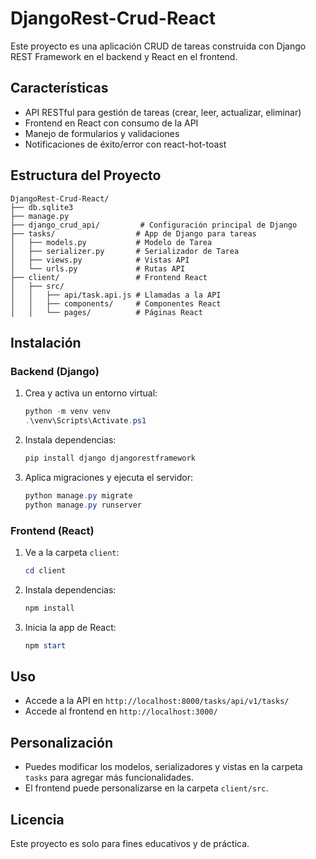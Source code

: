 # DjangoRest-Crud-React

Este proyecto es una aplicación CRUD de tareas construida con Django REST Framework en el backend y React en el frontend.

## Características
- API RESTful para gestión de tareas (crear, leer, actualizar, eliminar)
- Frontend en React con consumo de la API
- Manejo de formularios y validaciones
- Notificaciones de éxito/error con react-hot-toast

## Estructura del Proyecto
```
DjangoRest-Crud-React/
├── db.sqlite3
├── manage.py
├── django_crud_api/         # Configuración principal de Django
├── tasks/                  # App de Django para tareas
│   ├── models.py           # Modelo de Tarea
│   ├── serializer.py       # Serializador de Tarea
│   ├── views.py            # Vistas API
│   └── urls.py             # Rutas API
├── client/                 # Frontend React
│   ├── src/
│   │   ├── api/task.api.js # Llamadas a la API
│   │   ├── components/     # Componentes React
│   │   └── pages/          # Páginas React
```

## Instalación

### Backend (Django)
1. Crea y activa un entorno virtual:
   ```powershell
   python -m venv venv
   .\venv\Scripts\Activate.ps1
   ```
2. Instala dependencias:
   ```powershell
   pip install django djangorestframework
   ```
3. Aplica migraciones y ejecuta el servidor:
   ```powershell
   python manage.py migrate
   python manage.py runserver
   ```

### Frontend (React)
1. Ve a la carpeta `client`:
   ```powershell
   cd client
   ```
2. Instala dependencias:
   ```powershell
   npm install
   ```
3. Inicia la app de React:
   ```powershell
   npm start
   ```

## Uso
- Accede a la API en `http://localhost:8000/tasks/api/v1/tasks/`
- Accede al frontend en `http://localhost:3000/`

## Personalización
- Puedes modificar los modelos, serializadores y vistas en la carpeta `tasks` para agregar más funcionalidades.
- El frontend puede personalizarse en la carpeta `client/src`.

## Licencia
Este proyecto es solo para fines educativos y de práctica.
